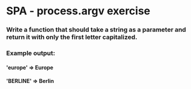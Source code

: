 # SPA - process.argv exercise

### Write a function that should take a string as a parameter and return it with only the first letter capitalized.

### Example output:

#### 'europe' => Europe

#### 'BERLINE' => Berlin
